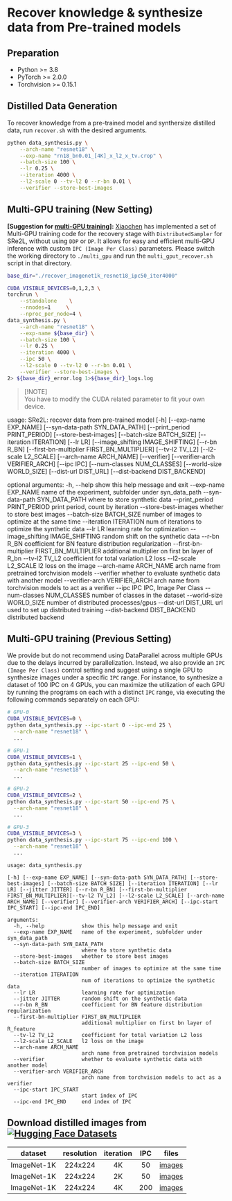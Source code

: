 # Recover knowledge & synthesize data from Pre-trained models

## Preparation

- Python >= 3.8
- PyTorch >= 2.0.0
- Torchvision >= 0.15.1


## Distilled Data Generation

To recover knowledge from a pre-trained model and synthersize distilled data, run `recover.sh` with the desired arguments.

```bash
python data_synthesis.py \
    --arch-name "resnet18" \
    --exp-name "rn18_bn0.01_[4K]_x_l2_x_tv.crop" \
    --batch-size 100 \
    --lr 0.25 \
    --iteration 4000 \
    --l2-scale 0 --tv-l2 0 --r-bn 0.01 \
    --verifier --store-best-images
```

## Multi-GPU training (New Setting)
**[Suggestion for [multi-GPU training](https://github.com/VILA-Lab/SRe2L/issues/1#issuecomment-1649766741)]:**
[Xiaochen](https://github.com/SunnyHaze) has implemented a set of Multi-GPU training code for the recovery stage with `DistributedSampler` for SRe2L, without using `DDP` or `DP`. It allows for easy and efficient multi-GPU inference with custom `IPC (Image Per Class)` parameters. Please switch the working directory to `./multi_gpu` and run the `multi_gput_recover.sh` script in that directory.

```bash
base_dir="./recover_imagenet1k_resnet18_ipc50_iter4000"

CUDA_VISIBLE_DEVICES=0,1,2,3 \
torchrun \
    --standalone    \
    --nnodes=1     \
    --nproc_per_node=4 \
data_synthesis.py \
    --arch-name "resnet18" \
    --exp-name ${base_dir} \
    --batch-size 100 \
    --lr 0.25 \
    --iteration 4000 \
    --ipc 50 \
    --l2-scale 0 --tv-l2 0 --r-bn 0.01 \
    --verifier --store-best-images \
2> ${base_dir}_error.log 1>${base_dir}_logs.log
```

> [!NOTE]\
> You have to modify the CUDA related parameter to fit your own device.

usage: SRe2L: recover data from pre-trained model [-h] [--exp-name EXP_NAME]
                                                  [--syn-data-path SYN_DATA_PATH]
                                                  [--print_period PRINT_PERIOD]
                                                  [--store-best-images]
                                                  [--batch-size BATCH_SIZE]
                                                  [--iteration ITERATION]
                                                  [--lr LR]
                                                  [--image_shifting IMAGE_SHIFTING]
                                                  [--r-bn R_BN]
                                                  [--first-bn-multiplier FIRST_BN_MULTIPLIER]
                                                  [--tv-l2 TV_L2]
                                                  [--l2-scale L2_SCALE]
                                                  [--arch-name ARCH_NAME]
                                                  [--verifier]
                                                  [--verifier-arch VERIFIER_ARCH]
                                                  [--ipc IPC]
                                                  [--num-classes NUM_CLASSES]
                                                  [--world-size WORLD_SIZE]
                                                  [--dist-url DIST_URL]
                                                  [--dist-backend DIST_BACKEND]

optional arguments:
  -h, --help            show this help message and exit
  --exp-name EXP_NAME   name of the experiment, subfolder under syn_data_path
  --syn-data-path SYN_DATA_PATH
                        where to store synthetic data
  --print_period PRINT_PERIOD
                        print period, count by iteration
  --store-best-images   whether to store best images
  --batch-size BATCH_SIZE
                        number of images to optimize at the same time
  --iteration ITERATION
                        num of iterations to optimize the synthetic data
  --lr LR               learning rate for optimization
  --image_shifting IMAGE_SHIFTING
                        random shift on the synthetic data
  --r-bn R_BN           coefficient for BN feature distribution regularization
  --first-bn-multiplier FIRST_BN_MULTIPLIER
                        additional multiplier on first bn layer of R_bn
  --tv-l2 TV_L2         coefficient for total variation L2 loss
  --l2-scale L2_SCALE   l2 loss on the image
  --arch-name ARCH_NAME
                        arch name from pretrained torchvision models
  --verifier            whether to evaluate synthetic data with another model
  --verifier-arch VERIFIER_ARCH
                        arch name from torchvision models to act as a verifier
  --ipc IPC             IPC, Image Per Class
  --num-classes NUM_CLASSES
                        number of classes in the dataset
  --world-size WORLD_SIZE
                        number of distributed processes/gpus
  --dist-url DIST_URL   url used to set up distributed training
  --dist-backend DIST_BACKEND
                        distributed backend

## Multi-GPU training (Previous Setting)
We provide but do not recommend using DataParallel across multiple GPUs due to the delays incurred by parallelization.
Instead, we also provide an `IPC (Image Per Class)` control setting and suggest using a single GPU to synthesize images under a specific `IPC` range.
For instance, to synthesize a dataset of 100 IPC on 4 GPUs, you can maximize the utilization of each GPU by running the programs on each with a distinct `IPC` range, via executing the following commands separately on each GPU:

```bash
# GPU-0
CUDA_VISIBLE_DEVICES=0 \
python data_synthesis.py --ipc-start 0 --ipc-end 25 \
  --arch-name "resnet18" \
  ...

# GPU-1
CUDA_VISIBLE_DEVICES=1 \
python data_synthesis.py --ipc-start 25 --ipc-end 50 \
  --arch-name "resnet18" \
  ...

# GPU-2
CUDA_VISIBLE_DEVICES=2 \
python data_synthesis.py --ipc-start 50 --ipc-end 75 \
  --arch-name "resnet18" \
  ...

# GPU-3
CUDA_VISIBLE_DEVICES=3 \
python data_synthesis.py --ipc-start 75 --ipc-end 100 \
  --arch-name "resnet18" \
  ...
```

```
usage: data_synthesis.py

[-h] [--exp-name EXP_NAME] [--syn-data-path SYN_DATA_PATH] [--store-best-images] [--batch-size BATCH_SIZE] [--iteration ITERATION] [--lr LR] [--jitter JITTER] [--r-bn R_BN] [--first-bn-multiplier FIRST_BN_MULTIPLIER][--tv-l2 TV_L2] [--l2-scale L2_SCALE] [--arch-name ARCH_NAME] [--verifier] [--verifier-arch VERIFIER_ARCH] [--ipc-start IPC_START] [--ipc-end IPC_END]

arguments:
  -h, --help            show this help message and exit
  --exp-name EXP_NAME   name of the experiment, subfolder under syn_data_path
  --syn-data-path SYN_DATA_PATH
                        where to store synthetic data
  --store-best-images   whether to store best images
  --batch-size BATCH_SIZE
                        number of images to optimize at the same time
  --iteration ITERATION
                        num of iterations to optimize the synthetic data
  --lr LR               learning rate for optimization
  --jitter JITTER       random shift on the synthetic data
  --r-bn R_BN           coefficient for BN feature distribution regularization
  --first-bn-multiplier FIRST_BN_MULTIPLIER
                        additional multiplier on first bn layer of R_feature
  --tv-l2 TV_L2         coefficient for total variation L2 loss
  --l2-scale L2_SCALE   l2 loss on the image
  --arch-name ARCH_NAME
                        arch name from pretrained torchvision models
  --verifier            whether to evaluate synthetic data with another model
  --verifier-arch VERIFIER_ARCH
                        arch name from torchvision models to act as a verifier
  --ipc-start IPC_START
                        start index of IPC
  --ipc-end IPC_END     end index of IPC
```



## Download distilled images from [![Hugging Face Datasets](https://img.shields.io/badge/%F0%9F%A4%97%20Hugging%20Face-Datasets-blue)](https://huggingface.co/datasets/zeyuanyin/SRe2L)


| dataset | resolution | iteration | IPC | files |
|:---:|:---:|:---:|:---:| :---:|
| ImageNet-1K | 224x224 | 4K | 50 | [images](https://huggingface.co/datasets/zeyuanyin/SRe2L/resolve/main/sre2l_in1k_rn18_4k_ipc50.zip)|
| ImageNet-1K | 224x224 | 2K | 50 | [images](https://huggingface.co/datasets/zeyuanyin/SRe2L/resolve/main/sre2l_in1k_rn18_2k_ipc50.zip)|
| ImageNet-1K | 224x224 | 4K | 200 | [images](https://huggingface.co/datasets/zeyuanyin/SRe2L/resolve/main/sre2l_in1k_rn18_4k_ipc200.zip)|
